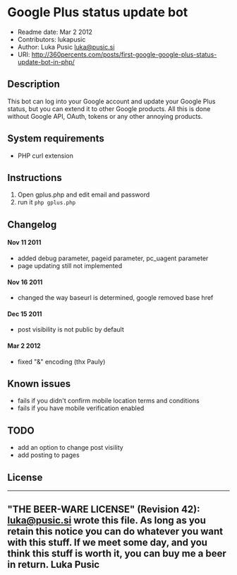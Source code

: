 # Google Plus status update bot

* Readme date: Mar 2 2012
* Contributors: lukapusic
* Author: Luka Pusic <luka@pusic.si>
* URI: http://360percents.com/posts/first-google-google-plus-status-update-bot-in-php/

## Description
This bot can log into your Google account and update your Google Plus status,
but you can extend it to other Google products. All this is done without Google API,
OAuth, tokens or any other annoying products.


## System requirements
* PHP curl extension

## Instructions
1. Open gplus.php and edit email and password
2. run it ```php gplus.php```

## Changelog

#### Nov 11 2011
* added debug parameter, pageid parameter, pc_uagent parameter
* page updating still not implemented

#### Nov 16 2011
* changed the way baseurl is determined, google removed base href

#### Dec 15 2011
* post visibility is not public by default

#### Mar 2 2012
* fixed "&" encoding (thx Pauly)

## Known issues
* fails if you didn't confirm mobile location terms and conditions
* fails if you have mobile verification enabled

## TODO
* add an option to change post visility
* add posting to pages

## License
 ----------------------------------------------------------------------------
 "THE BEER-WARE LICENSE" (Revision 42):
 <luka@pusic.si> wrote this file. As long as you retain this notice you
 can do whatever you want with this stuff. If we meet some day, and you think
 this stuff is worth it, you can buy me a beer in return. Luka Pusic
 ----------------------------------------------------------------------------
